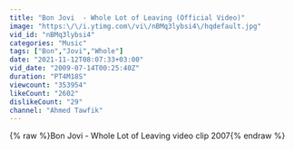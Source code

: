 ```yaml
---
title: "Bon Jovi  - Whole Lot of Leaving (Official Video)"
image: "https:\/\/i.ytimg.com\/vi\/nBMq3lybsi4\/hqdefault.jpg"
vid_id: "nBMq3lybsi4"
categories: "Music"
tags: ["Bon","Jovi","Whole"]
date: "2021-11-12T08:07:33+03:00"
vid_date: "2009-07-14T00:25:40Z"
duration: "PT4M18S"
viewcount: "353954"
likeCount: "2602"
dislikeCount: "29"
channel: "Ahmed Tawfik"
---
```

{% raw %}Bon Jovi  - Whole Lot of Leaving video clip 2007{% endraw %}
